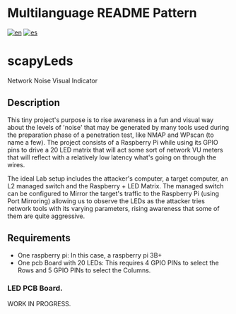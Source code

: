 # Multilanguage README Pattern
[![en](https://img.shields.io/badge/lang-en-red.svg)](https://github.com/agmaiztegui/scapyLeds/blob/main/README.md)
[![es](https://img.shields.io/badge/lang-es-yellow.svg)](https://github.com/agmaiztegui/scapyLeds/blob/main/README.es.md)

# scapyLeds
Network Noise Visual Indicator

## Description
This tiny project's purpose is to rise awareness in a fun and visual way about the levels of 'noise' that may be generated by many tools used during the preparation phase of a penetration test, like NMAP and WPscan (to name a few). The project consists of a Raspberry Pi while using its GPIO pins to drive a 20 LED matrix that will act some sort of network VU meters that will reflect with a relatively low latency what's going on through the wires.

The ideal Lab setup includes the attacker's computer, a target computer, an L2 managed switch and the Raspberry + LED Matrix. The managed switch can be configured to Mirror the target's traffic to the Raspberry Pi (using Port Mirroring) allowing us to observe the LEDs as the attacker tries network tools with its varying parameters, rising awareness that some of them are quite aggressive.


## Requirements
- One raspberry pi: In this case, a raspberry pi 3B+
- One pcb Board with 20 LEDs: This requires 4 GPIO PINs to select the Rows and 5 GPIO PINs to select the Columns.

### LED PCB Board.
WORK IN PROGRESS.


